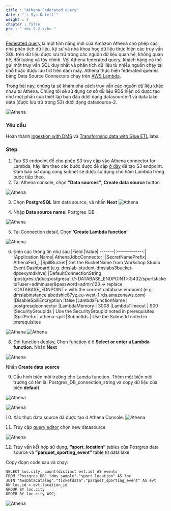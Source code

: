 ```yaml
---
title : "Athena Federated query"
date : "`r Sys.Date()`"
weight : 2
chapter : false
pre : " <b> 5.2 </b> "
---
```


[Federated query](https://docs.aws.amazon.com/athena/latest/ug/connect-to-a-data-source.html) là một tính năng mới của Amazon Athena cho phép các nhà phân tích dữ liệu, kỹ sư và nhà khoa học dữ liệu thực hiện các truy vấn SQL trên dữ liệu được lưu trữ trong các nguồn dữ liệu quan hệ, không quan hệ, đối tượng và tùy chỉnh. Với Athena federated query, khách hàng có thể gửi một truy vấn SQL duy nhất và phân tích dữ liệu từ nhiều nguồn chạy tại chỗ hoặc được lưu trữ trên đám mây. Athena thực hiện federated queries bằng Data Source Connectors chạy trên [AWS Lambda](http://aws.amazon.com/lambda).

Trong bài này, chúng ta sẽ khám phá cách truy vấn các nguồn dữ liệu khác nhau từ Athena. Chúng tôi sẽ sử dụng cơ sở dữ liệu RDS hiện có được tạo như một phần của thiết lập ban đầu dưới dạng datasource-1 và data lake data (được lưu trữ trong S3) dưới dạng datasource-2.

![Athena](/images/5.fwd/83.png) 


### Yêu cầu
Hoàn thành [Ingestion with DMS](../../3-IngestionwithDMS/_index.md) và [Transforming data with Glue ETL](../../4-TransformingdatawithGlue/_index.md) labs.

### Step

1. Tạo S3 endpoint để cho phép S3 truy cập vào Athena connector for Lambda, hãy làm theo các bước được đề cập [ở đây](https://docs.aws.amazon.com/glue/latest/dg/vpc-endpoints-s3.html) để tạo S3 endpoint. Đảm bảo sử dụng cùng subnet sẽ được sử dụng cho hàm Lambda trong bước tiếp theo.
2. Tại Athena console, chọn **"Data sources"**, **Create data source** button

![Athena](/images/5.fwd/84.png) 

3. Chọn **PostgreSQL** làm data source, và nhấn **Next**
![Athena](/images/5.fwd/85.png) 

4. Nhập **Data source name**: Postgres_DB

![Athena](/images/5.fwd/86.png) 

5. Tại Connection detail, Chọn **‘Create Lambda function’** 

![Athena](/images/5.fwd/87.png) 

6. Điền các thông tin như sau
|Field	|Value|
-------|:-------------:|
|Application Name|	AthenaJdbcConnector|
|SecretNamePrefix|	AthenaFed_|
|SpillBucket|	Get the BucketName from Workshop Studio Event Dashboard (e.g. dmslab-student-dmslabs3bucket-dpxexymdkhve)
|DefaultConnectionString	|postgres://jdbc:postgresql://<DATABASE_ENDPOINT>:5432/sportstickets?user=adminuser&password=admin123 → replace <DATABASE_EDNPOINT> with the correct database endpoint (e.g. dmslabinstance.abcdshic87yz.eu-west-1.rds.amazonaws.com)
|DisableSpillEncryption	|false
|LambdaFunctionName |	postgresqlconnector
|LambdaMemory |	3008
|LambdaTimeout |	900
|SecurityGroupIds |	Use the SecurityGroupId noted in prerequisites
|SpillPrefix |	athena-spill
|SubnetIds |	Use the SubnetId noted in prerequisites

![Athena](/images/5.fwd/88.png) 
![Athena](/images/5.fwd/89.png) 

8. Đợi function deploy, Chọn function ở ô **Select or enter a Lambda function**. Nhấn **Next**

![Athena](/images/5.fwd/90.png) 

Nhấn **Create data source**

9. Cấu hình biến môi trường cho Lamda function.
Thêm một biến môi trường có tên là: Postgres_DB_connection_string và copy dữ liệu của biến **default** 

![Athena](/images/5.fwd/91.png) 

![Athena](/images/5.fwd/92.png) 

10. Xác thực data source đã được tạo ở Athena Console.
![Athena](/images/5.fwd/93.png) 

11. Truy cập [query editor](https://console.aws.amazon.com/athena/home#/query-editor) chọn new datasource

![Athena](/images/5.fwd/94.png) 

12. Truy vấn kết hợp sử dụng, **“sport_location”** tables của Postgres data source và **“parquet_sporting_event”** table từ data lake

Copy đoạn code sau và chạy:
```
SELECT loc.city, count(distinct evt.id) AS events
FROM "Postgres_DB"."dms_sample"."sport_location" AS loc
JOIN "AwsDataCatalog"."ticketdata"."parquet_sporting_event" AS evt
ON loc.id = evt.location_id
GROUP BY loc.city
ORDER BY loc.city ASC;
```

![Athena](/images/5.fwd/95.png) 
